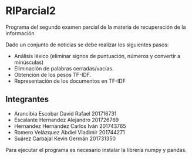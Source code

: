 # RIParcial2
Programa del segundo examen parcial de la materia de recuperación de la información

Dado un conjunto de noticias se debe realizar los siguientes pasos:
*	Análisis léxico (eliminar signos de puntuación, números y convertir a minúsculas)
*	Eliminación de palabras cerradas/vacías.
*	Obtención de los pesos TF-IDF.
* Representación de los documentos en TF-IDF


## Integrantes
* Arancibia Escobar David Rafael          201716731
* Escalante Hernandez Alejandro           201726769
* Hernandez Hernandez Carlos Iván         201743765
* Romero Velázquez Abdiel Vladimir        201744271
* Suárez Carbajal Kevin Germán            201731350

Para ejecutar el programa es necesario instalar la librería numpy y pandas.
